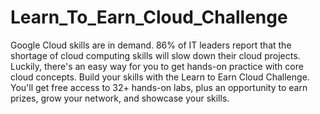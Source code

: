 # Learn_To_Earn_Cloud_Challenge
Google Cloud skills are in demand. 86% of IT leaders report that the shortage of cloud computing skills will slow down their cloud projects.   Luckily, there's an easy way for you to get hands-on practice with core cloud concepts. Build your skills with the Learn to Earn Cloud Challenge. You'll get free access to 32+ hands-on labs, plus an opportunity to earn prizes, grow your network, and showcase your skills. 

